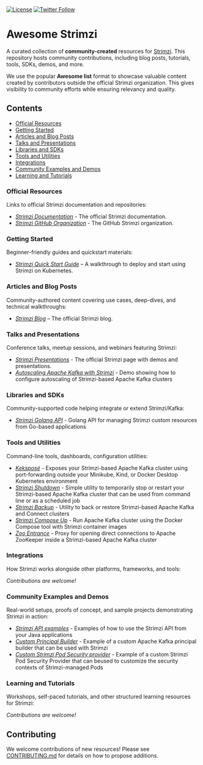 [![License](https://img.shields.io/badge/license-Apache--2.0-blue.svg)](http://www.apache.org/licenses/LICENSE-2.0)
[![Twitter Follow](https://img.shields.io/twitter/follow/strimziio?style=social)](https://twitter.com/strimziio)

# Awesome Strimzi

A curated collection of **community-created** resources for [Strimzi](https://strimzi.io/).
This repository hosts community contributions, including blog posts, tutorials, tools, SDKs, demos, and more.

We use the popular **Awesome list** format to showcase valuable content created by contributors outside the official Strimzi organization. This gives visibility to community efforts while ensuring relevancy and quality.

## Contents

- [Official Resources](#official-resources)  
- [Getting Started](#getting-started)  
- [Articles and Blog Posts](#articles-and-blog-posts)  
- [Talks and Presentations](#talks-and-presentations)  
- [Libraries and SDKs](#libraries-and-sdks)  
- [Tools and Utilities](#tools-and-utilities)  
- [Integrations](#integrations)  
- [Community Examples and Demos](#community-examples-and-demos)  
- [Learning and Tutorials](#learning-and-tutorials)

### Official Resources

Links to official Strimzi documentation and repositories:

- *[Strimzi Documentation](https://strimzi.io/documentation/)* - The official Strimzi documentation.
- *[Strimzi GitHub Organization](https://github.com/strimzi)* - The GitHub Strimzi organization.

### Getting Started

Beginner-friendly guides and quickstart materials:

- *[Strimzi Quick Start Guide](https://strimzi.io/quickstarts/)* – A walkthrough to deploy and start using Strimzi on Kubernetes.  

### Articles and Blog Posts

Community-authored content covering use cases, deep-dives, and technical walkthroughs:

- *[Strimzi Blog](https://strimzi.io/blog/)* – The official Strimzi blog.

### Talks and Presentations

Conference talks, meetup sessions, and webinars featuring Strimzi:

- *[Strimzi Presentations](https://strimzi.io/presentations/)* - The official Strimzi page with demos and presentations.
- *[Autoscaling Apache Kafka with Strimzi](https://github.com/scholzj/demo-autoscaling-apache-kafka-with-strimzi)* - Demo showing how to configure autoscaling of Strimzi-based Apache Kafka clusters

### Libraries and SDKs

Community-supported code helping integrate or extend Strimzi/Kafka:

- *[Strimzi Golang API](https://github.com/scholzj/strimzi-go)* - Golang API for managing Strimzi custom resources from Go-based applications

### Tools and Utilities

Command-line tools, dashboards, configuration utilities:

- *[Keksposé](https://github.com/scholzj/kekspose)* - Exposes your Strimzi-based Apache Kafka cluster using port-forwarding outside your Minikube, Kind, or Docker Desktop Kubernetes environment
- *[Strimzi Shutdown](https://github.com/scholzj/strimzi-shutdown)* - Simple utility to temporarily stop or restart your Strimzi-based Apache Kafka cluster that can be used from command line or as a scheduled job
- *[Strimzi Backup](https://github.com/scholzj/strimzi-backup)* - Utility to back or restore Strimzi-based Apache Kafka and Connect clusters
- *[Strimzi Compose Up](https://github.com/scholzj/strimzi-compose-up)* - Run Apache Kafka cluster using the Docker Compose tool with Strimzi container images
- *[Zoo Entrance](https://github.com/scholzj/zoo-entrance)* - Proxy for opening direct connections to Apache ZooKeeper inside a Strimzi-based Apache Kafka cluster

### Integrations

How Strimzi works alongside other platforms, frameworks, and tools:

*Contributions are welcome!*

### Community Examples and Demos

Real-world setups, proofs of concept, and sample projects demonstrating Strimzi in action:

- *[Strimzi API examples](https://github.com/scholzj/strimzi-api-examples)* - Examples of how to use the Strimzi API from your Java applications
- *[Custom Principal Builder](https://github.com/scholzj/custom-strimzi-principal-builder)* - Example of a custom Apache Kafka principal builder that can be used with Strimzi
- *[Custom Strimzi Pod Security provider](https://github.com/scholzj/custom-pod-security-providers)* - Example of a custom Strimzi Pod Security Provider that can beused to customize the security contexts of Strimzi-managed Pods

### Learning and Tutorials

Workshops, self-paced tutorials, and other structured learning resources for Strimzi:

*Contributions are welcome!*

## Contributing

We welcome contributions of new resources!
Please see [CONTRIBUTING.md](CONTRIBUTING.md) for details on how to propose additions.
